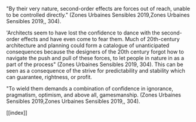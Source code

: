  
"By their very nature, second-order effects are forces out of reach, unable to be controlled directly." (Zones Urbaines Sensibles 2019,Zones Urbaines Sensibles 2019,, 304). 
 
 'Architects seem to have lost the confidence to dance with the second-order effects and have even come to fear them. Much of 20th-century architecture and planning could form a catalogue of unanticipated consequences because the designers of the 20th century forgot how to navigate the push and pull of these forces, to let people in nature in as a part of the process" (Zones Urbaines Sensibles 2019, 304). This can be seen as a consequence of the strive for predictability and stability which can guarantee, rightness, or profit.

"To wield them demands a combination of confidence in ignorance, pragmatism, optimism, and above all, gamesmanship. (Zones Urbaines Sensibles 2019,Zones Urbaines Sensibles 2019,, 304).


[[index]]
